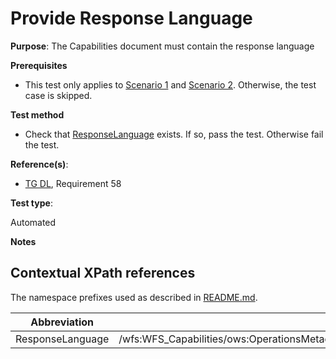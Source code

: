 # Provide Response Language

**Purpose**: The Capabilities document must contain the response language

**Prerequisites**

* This test only applies to [Scenario 1](./README.md#scenarios) and [Scenario 2](./README.md#scenarios). Otherwise, the test case is skipped.

**Test method**

* Check that [ResponseLanguage](#responseLanguage) exists. If so, pass the test. Otherwise fail the test.

**Reference(s)**:

* [TG DL](./README.md#ref_TG_DL), Requirement 58

**Test type**:

Automated

**Notes**

## Contextual XPath references

The namespace prefixes used as described in [README.md](./README#namespaces).

Abbreviation                                               |  XPath expression
---------------------------------------------------------- | -------------------------------------------------------------------------
ResponseLanguage <a name="responseLanguage"></a> | /wfs:WFS_Capabilities/ows:OperationsMetadata/ows:ExtendedCapabilities/inspire_dls:ExtendedCapabilities/inspire_common:ResponseLanguage/inspire_common:Language
